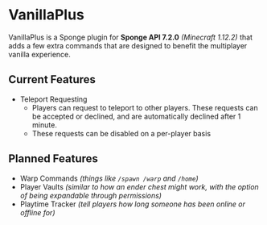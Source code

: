 # VanillaPlus

VanillaPlus is a Sponge plugin for **Sponge API 7.2.0** *(Minecraft 1.12.2)* that adds a few extra commands that are designed to benefit the multiplayer vanilla experience. 

## Current Features
- Teleport Requesting
  - Players can request to teleport to other players. These requests can be accepted or declined, and are automatically declined after 1 minute.
  - These requests can be disabled on a per-player basis

## Planned Features
- Warp Commands *(things like ```/spawn /warp``` and ```/home```)*
- Player Vaults *(similar to how an ender chest might work, with the option of being expandable through permissions)*
- Playtime Tracker *(tell players how long someone has been online or offline for)*
